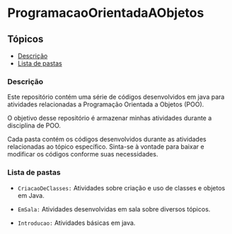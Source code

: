 # ProgramacaoOrientadaAObjetos

## Tópicos

- [Descrição](#descrição)
- [Lista de pastas](#lista-de-pastas)

### Descrição

Este repositório contém uma série de códigos desenvolvidos em java para atividades relacionadas a Programação Orientada a Objetos (POO).

O objetivo desse repositório é armazenar minhas atividades durante a disciplina de POO.

Cada pasta contém os códigos desenvolvidos durante as atividades relacionadas ao tópico específico. Sinta-se à vontade para baixar e modificar os códigos conforme suas necessidades.

### Lista de pastas

- `CriacaoDeClasses:` Atividades sobre criação e uso de classes e objetos em Java.

- `EmSala:` Atividades desenvolvidas em sala sobre diversos tópicos.

- `Introducao:` Atividades básicas em java.